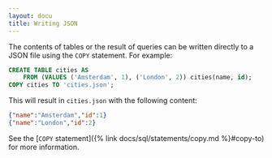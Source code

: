 ```yaml
---
layout: docu
title: Writing JSON
---
```


The contents of tables or the result of queries can be written directly to a JSON file using the `COPY` statement.
For example:

```sql
CREATE TABLE cities AS
    FROM (VALUES ('Amsterdam', 1), ('London', 2)) cities(name, id);
COPY cities TO 'cities.json';
```

This will result in `cities.json` with the following content:

```json
{"name":"Amsterdam","id":1}
{"name":"London","id":2}
```

See the [`COPY` statement]({% link docs/sql/statements/copy.md %}#copy-to) for more information.

